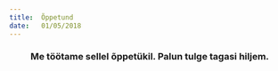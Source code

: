 ```yaml
---
title:  Õppetund
date:   01/05/2018
---
```


### <center>Me töötame sellel õppetükil. Palun tulge tagasi hiljem.</center>